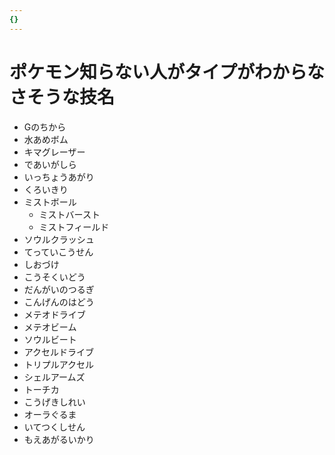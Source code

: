 ```yaml
---
{}
---
```

# ポケモン知らない人がタイプがわからなさそうな技名

- Gのちから
- 水あめボム
- キマグレーザー
- であいがしら
- いっちょうあがり
- くろいきり
- ミストボール
    - ミストバースト
    - ミストフィールド
- ソウルクラッシュ
- てっていこうせん
- しおづけ
- こうそくいどう
- だんがいのつるぎ
- こんげんのはどう
- メテオドライブ
- メテオビーム
- ソウルビート
- アクセルドライブ
- トリプルアクセル
- シェルアームズ
- トーチカ
- こうげきしれい
- オーラぐるま
- いてつくしせん
- もえあがるいかり